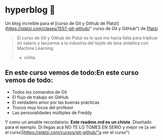 # hyperblog 💚
Un blog increíble para el [curso de Git y Github de Platzi](https://platzi.com/clases/1557-git-github/" curso de Git y GitHub") de [Platzi](https://platzi.com/"Platzi") 
> El curso de Git y Github de Platzi es lo que me hacía falta  para triplicar mi salario y lanzarme a la industria del tejido de lana sintetica con Machine Learning 
> - niñita 

## En este curso vemos de todo:En este curso vemos de todo:
* Todos los comandos de Git 
* El flujo de trabajo en GitHub 
* El verdadero amor por las buenas prácticas 
* Trucos muy locos del profesor 
* Las personalidades múltiples de Freddy 

Y como un amable recordatorio: **Este readme.md es un chiste**. Diseñado para el ejemplo. Di llegas acá NO TE LO TOMES EN SERIO y mejor ve [a ver el curso](https://platzi.com/cursos/git-github/"a ver el curso")
